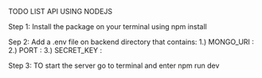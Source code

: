 TODO LIST API USING NODEJS

Step 1: 
Install the package on your terminal using 
npm install 

Sep 2:
Add a .env file on backend directory that contains:
1.) MONGO_URI : 
2.) PORT : 
3.) SECRET_KEY :

Step 3: 
TO start the server go to terminal 
and enter npm run dev 

